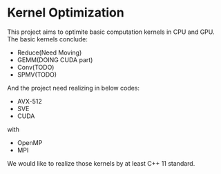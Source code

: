 # Kernel Optimization

This project aims to optimite basic computation kernels in CPU and GPU. The basic kernels conclude:

- Reduce(Need Moving)
- GEMM(DOING CUDA part)
- Conv(TODO)
- SPMV(TODO)

And the project need realizing in below codes:

- AVX-512
- SVE
- CUDA

with
- OpenMP
- MPI

We would like to realize those kernels by at least C++ 11 standard.

